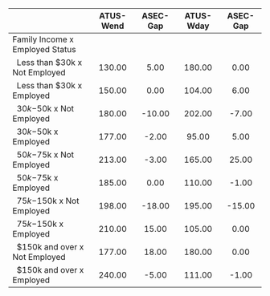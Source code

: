 
|                      |    ATUS-Wend |     ASEC-Gap |    ATUS-Wday |     ASEC-Gap |
| -------------------- | :----------: | :----------: | :----------: | :----------: |
| Family Income x Employed Status |              |              |              |              |
| &nbsp;&nbsp;Less than $30k x Not Employed |       130.00 |         5.00 |       180.00 |         0.00 |
| &nbsp;&nbsp;Less than $30k x Employed |       150.00 |         0.00 |       104.00 |         6.00 |
| &nbsp;&nbsp;$30k-$50k x Not Employed |       180.00 |       -10.00 |       202.00 |        -7.00 |
| &nbsp;&nbsp;$30k-$50k x Employed |       177.00 |        -2.00 |        95.00 |         5.00 |
| &nbsp;&nbsp;$50k-$75k x Not Employed |       213.00 |        -3.00 |       165.00 |        25.00 |
| &nbsp;&nbsp;$50k-$75k x Employed |       185.00 |         0.00 |       110.00 |        -1.00 |
| &nbsp;&nbsp;$75k-$150k x Not Employed |       198.00 |       -18.00 |       195.00 |       -15.00 |
| &nbsp;&nbsp;$75k-$150k x Employed |       210.00 |        15.00 |       105.00 |         0.00 |
| &nbsp;&nbsp;$150k and over x Not Employed |       177.00 |        18.00 |       180.00 |         0.00 |
| &nbsp;&nbsp;$150k and over x Employed |       240.00 |        -5.00 |       111.00 |        -1.00 |

